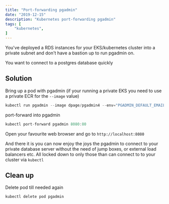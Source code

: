 ```yaml
---
title: "Port-forwarding pgadmin"
date: "2019-12-15"
description: "Kubernetes port-forwarding pgadmin"
tags: [
    "kubernetes",
]
---
```


You've deployed a RDS instances for your EKS/kubernetes cluster into a private subnet and don't have a bastion up to run pgadmin on.

You want to connect to a postgres database quickly

## Solution

Bring up a pod with pgadmin (if your running a private EKS you need to use a private ECR for the `--image` value)

``` c#
kubectl run pgadmin --image dpage/pgadmin4 --env="PGADMIN_DEFAULT_EMAIL=admin@admin.com" --env="PGADMIN_DEFAULT_PASSWORD=logmein"
```

port-forward into pgadmin

``` c#
kubectl port-forward pgadmin 8080:80
```

Open your favourite web browser and go to `http://localhost:8080`

And there it is you can now enjoy the joys the pgadmin to connect to your private database server without the need of jump boxes, or external load balancers etc. All locked down to only those than can connect to to your cluster via `kubectl`

## Clean up

Delete pod till needed again

``` c#
kubectl delete pod pgadmin
```
